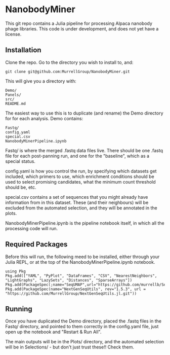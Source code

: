 # NanobodyMiner

This git repo contains a Julia pipeline for processing Alpaca nanobody phage libraries. This code is under development, and does not yet have a license.

## Installation
Clone the repo. Go to the directory you wish to install to, and:
```
git clone git@github.com:MurrellGroup/NanobodyMiner.git
```
This will give you a directory with:
```
Demo/
Panels/
src/
README.md
```
The easiest way to use this is to duplicate (and rename) the Demo directory for for each analysis. Demo contains:
```
Fastq/
config.yaml
special.csv
NanobodyMinerPipeline.ipynb
```
Fastq/ is where the merged .fastq data files live. There should be one .fastq file for each post-panning run, and one for the "baseline", which as a special status.

config.yaml is how you control the run, by specifying which datasets get included, which primers to use, which enrichment conditions should be used to select promising candidates, what the minimum count threshold should be, etc.

special.csv contains a set of sequences that you might already have information from in this dataset. These (and their neighbours) will be excluded from the automated selection, and they will be annotated in the plots.

NanobodyMinerPipeline.ipynb is the pipeline notebook itself, in which all the processing code will run.

## Required Packages
Before this will run, the following meed to be installed, either through your Julia REPL, or at the top of the NanobodyMinerPipeline.ipynb notebook.

```
using Pkg
Pkg.add(["YAML", "PyPlot", "DataFrames", "CSV", "NearestNeighbors", "LightGraphs", "LazySets", "Distances", "SparseArrays"])
Pkg.add(PackageSpec(;name="SeqUMAP",url="https://github.com/murrellb/SeqUMAP.jl.git"))
Pkg.add(PackageSpec(name="NextGenSeqUtils", rev="1.5.3", url = "https://github.com/MurrellGroup/NextGenSeqUtils.jl.git"))
```

## Running
Once you have duplicated the Demo directory, placed the .fastq files in the Fastq/ directory, and pointed to them correctly in the config.yaml file, just open up the notebook and "Restart & Run All".

The main outputs will be in the Plots/ directory, and the automated selection will be in Selections/ - but don't just trust these!! Check them.
